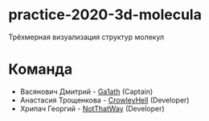 # practice-2020-3d-molecula

Трёхмерная визуализация структур молекул

# Команда

- Васянович Дмитрий - [Ga1ath](https://github.com/Ga1ath/) (Captain)
- Анастасия Трощенкова - [CrowleyHell](https://github.com/CrowleyHell) (Developer)
- Хрипач Георгий - [NotThatWay](https://github.com/NotThatWay) (Developer)
